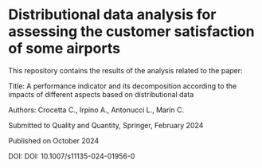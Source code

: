 # Distributional data analysis for assessing the customer satisfaction of some airports 

This repository contains the results of the analysis related to the paper:

Title: A performance indicator and its decomposition according to the impacts of different aspects based on distributional data

Authors: Crocetta C., Irpino A., Antonucci L., Marin C.

Submitted to Quality and Quantity, Springer, February 2024 

Published on October 2024

DOI: DOI: 10.1007/s11135-024-01956-0
